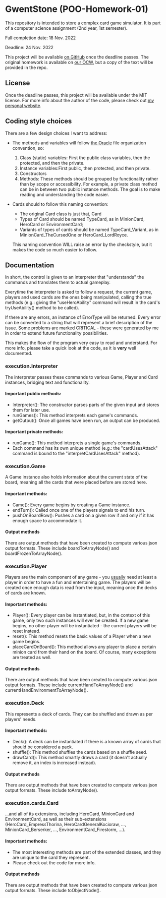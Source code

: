 # GwentStone (POO-Homework-01)

This repository is intended to store a complex card game simulator. It is part of a computer
science assignment (2nd year, 1st semester).

Full completion date: 18 Nov. 2022

Deadline: 24 Nov. 2022

This project will be available <a href="https://github.com/w1bb/POO-Homework-01">on GitHub</a> once the deadline passes.
The original homework is available on <a href="https://ocw.cs.pub.ro/courses/poo-ca-cd/teme/tema">our OCW</a>, but a
copy of the text will be provided in the repo.
## License

Once the deadline passes, this project will be available under the MIT license. For more info about the author of the
code, please check out <a href="https://v-vintila.com">my personal website</a>.

## Coding style choices

There are a few design choices I want to address:
* The methods and variables will follow
<a href="https://www.oracle.com/java/technologies/javase/codeconventions-fileorganization.html">the Oracle</a> file
organization convention, so:
  1) Class (static) variables: First the public class variables, then the protected, and then the private.
  2) Instance variables:First public, then protected, and then private.
  3) Constructors
  4) Methods: These methods should be grouped by functionality rather than by scope or accessibility. For example, a
  private class method can be in between two public instance methods. The goal is to make reading and understanding the
  code easier.
* Cards should to follow this naming convention:
  * The original Card class is just that, Card
  * Types of Card should be named TypeCard, as in MinionCard, HeroCard or EnvironmentCard;
  * Variants of types of cards should be named TypeCard_Variant, as in MinionCard_TheCursedOne or HeroCard_LordRoyce.
  
  This naming convention WILL raise an error by the checkstyle, but it makes the code so much easier to follow.

## Documentation

In short, the control is given to an interpreter that "understands" the commands and translates them to actual gameplay.

Everytime the interpreter is asked to follow a request, the current game, players and used cards are the ones being
manipulated, calling the true methods (e.g.: giving the "useHeroAbility" command will result in the card's
tryUseAbility() method to be called).

If there are any errors, an instance of ErrorType will be returned. Every error can be converted to a string that will
represent a brief description of the issue. Some problems are marked CRITICAL - these were generated by me in order to
extend future functionality possibilities.

This makes the flow of the program very easy to read and understand. For more info, please take a quick look at the
code, as it is **very** well documented.

### execution.Interpreter

The interpreter passes these commands to various Game, Player and Card instances, bridging text and functionality.

#### Important public methods:
* Interpreter(): The constructor parses parts of the given input and stores them for later use.
* runGames(): This method interprets each game's commands.
* getOutput(): Once all games have been run, an output can be produced.
#### Important private methods:
* runGame(): This method interprets a single game's commands.
* Each command has its own unique method (e.g.: the "cardUsesAttack" command is bound to the "interpretCardUsesAttack"
method).

### execution.Game

A Game instance also holds information about the current state of the board, meaning all the cards that were placed
before are stored here.

#### Important methods:
* Game(): Every game begins by creating a Game instance.
* endTurn(): Called once one of the players signals to end his turn.
* pushOnBoardRow(): Pushes a card on a given row if and only if it has enough space to accommodate it.

#### Output methods

There are output methods that have been created to compute various json output formats. These include boardToArrayNode()
and boardFrozenToArrayNode().

### execution.Player

Players are the main component of any game - you <a href="https://en.wikipedia.org/wiki/Zero-player_game">usually</a>
need at least a player in order to have a fun and entertaining game. The players will be created once enough data is
read from the input, meaning once the decks of cards are known.

#### Important methods:
* Player(): Every player can be instantiated, but, in the context of this game, only two such instances will ever be
  created. If a new game begins, no other player will be instantiated - the current players will be reset instead.
* reset(): This method resets the basic values of a Player when a new game begins.
* placeCardOnBoard(): This method allows any player to place a certain minion card from their hand on the board. Of
  course, many exceptions are treated as well.

#### Output methods

There are output methods that have been created to compute various json output formats. These include
currentHandToArrayNode() and currentHandEnvironmentToArrayNode().

### execution.Deck

This represents a deck of cards. They can be shuffled and drawn as per players' needs.
#### Important methods:
* Deck(): A deck can be instantiated if there is a known array of cards that should be considered a pack.
* shuffle(): This method shuffles the cards based on a shuffle seed.
* drawCard(): This method smartly draws a card (it doesn't actually remove it, an index is increased instead).

#### Output methods

There are output methods that have been created to compute various json output formats. These include toArrayNode().

### execution.cards.Card
...and all of its extensions, including HeroCard, MinionCard and EnvironmentCard, as well as their sub-extensions
(HeroCard_EmpressThorina, HeroCardGeneralKocioraw, ..., MinionCard_Berserker, ..., EnvironmentCard_Firestorm, ...).

#### Important methods:
* The most interesting methods are part of the extended classes, and they are unique to the card they represent.
* Please check out the code for more info.

#### Output methods

There are output methods that have been created to compute various json output formats. These include toObjectNode().
